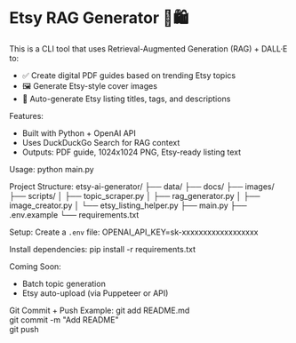 # Etsy RAG Generator 🧠🛍️
This is a CLI tool that uses Retrieval-Augmented Generation (RAG) + DALL·E to:
- ✅ Create digital PDF guides based on trending Etsy topics  
- 🖼️ Generate Etsy-style cover images  
- 🛒 Auto-generate Etsy listing titles, tags, and descriptions  

Features:
- Built with Python + OpenAI API  
- Uses DuckDuckGo Search for RAG context  
- Outputs: PDF guide, 1024x1024 PNG, Etsy-ready listing text  

Usage:
python main.py


Project Structure:
etsy-ai-generator/
├── data/
├── docs/
├── images/
├── scripts/
│   ├── topic_scraper.py
│   ├── rag_generator.py
│   ├── image_creator.py
│   └── etsy_listing_helper.py
├── main.py
├── .env.example
└── requirements.txt

Setup:
Create a `.env` file:
OPENAI_API_KEY=sk-xxxxxxxxxxxxxxxxxx

Install dependencies:
pip install -r requirements.txt

Coming Soon:
- Batch topic generation  
- Etsy auto-upload (via Puppeteer or API)  

Git Commit + Push Example:
git add README.md  
git commit -m "Add README"  
git push

